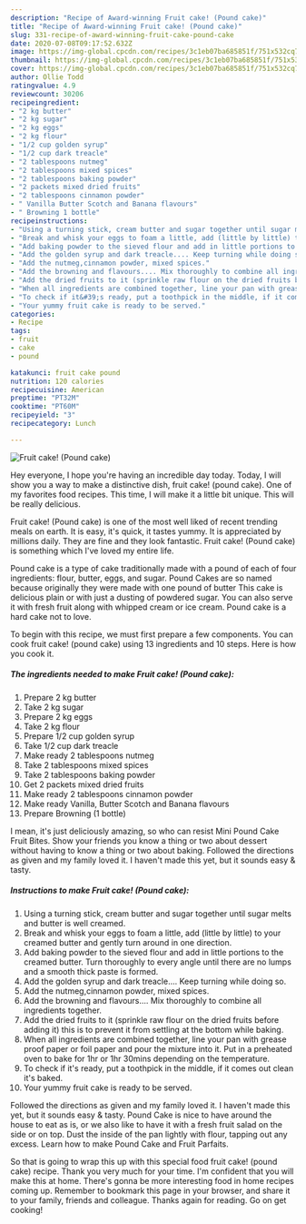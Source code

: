 ```yaml
---
description: "Recipe of Award-winning Fruit cake! (Pound cake)"
title: "Recipe of Award-winning Fruit cake! (Pound cake)"
slug: 331-recipe-of-award-winning-fruit-cake-pound-cake
date: 2020-07-08T09:17:52.632Z
image: https://img-global.cpcdn.com/recipes/3c1eb07ba685851f/751x532cq70/fruit-cake-pound-cake-recipe-main-photo.jpg
thumbnail: https://img-global.cpcdn.com/recipes/3c1eb07ba685851f/751x532cq70/fruit-cake-pound-cake-recipe-main-photo.jpg
cover: https://img-global.cpcdn.com/recipes/3c1eb07ba685851f/751x532cq70/fruit-cake-pound-cake-recipe-main-photo.jpg
author: Ollie Todd
ratingvalue: 4.9
reviewcount: 30206
recipeingredient:
- "2 kg butter"
- "2 kg sugar"
- "2 kg eggs"
- "2 kg flour"
- "1/2 cup golden syrup"
- "1/2 cup dark treacle"
- "2 tablespoons nutmeg"
- "2 tablespoons mixed spices"
- "2 tablespoons baking powder"
- "2 packets mixed dried fruits"
- "2 tablespoons cinnamon powder"
- " Vanilla Butter Scotch and Banana flavours"
- " Browning 1 bottle"
recipeinstructions:
- "Using a turning stick, cream butter and sugar together until sugar melts and butter is well creamed."
- "Break and whisk your eggs to foam a little, add (little by little) to your creamed butter and gently turn around in one direction."
- "Add baking powder to the sieved flour and add in little portions to the creamed butter. Turn thoroughly to every angle until there are no lumps and a smooth thick paste is formed."
- "Add the golden syrup and dark treacle.... Keep turning while doing so."
- "Add the nutmeg,cinnamon powder, mixed spices."
- "Add the browning and flavours.... Mix thoroughly to combine all ingredients together."
- "Add the dried fruits to it (sprinkle raw flour on the dried fruits before adding it) this is to prevent it from settling at the bottom while baking."
- "When all ingredients are combined together, line your pan with grease proof paper or foil paper and pour the mixture into it. Put in a preheated oven to bake for 1hr or 1hr 30mins depending on the temperature."
- "To check if it&#39;s ready, put a toothpick in the middle, if it comes out clean it&#39;s baked."
- "Your yummy fruit cake is ready to be served."
categories:
- Recipe
tags:
- fruit
- cake
- pound

katakunci: fruit cake pound 
nutrition: 120 calories
recipecuisine: American
preptime: "PT32M"
cooktime: "PT60M"
recipeyield: "3"
recipecategory: Lunch

---
```



![Fruit cake! (Pound cake)](https://img-global.cpcdn.com/recipes/3c1eb07ba685851f/751x532cq70/fruit-cake-pound-cake-recipe-main-photo.jpg)

Hey everyone, I hope you're having an incredible day today. Today, I will show you a way to make a distinctive dish, fruit cake! (pound cake). One of my favorites food recipes. This time, I will make it a little bit unique. This will be really delicious.

Fruit cake! (Pound cake) is one of the most well liked of recent trending meals on earth. It is easy, it's quick, it tastes yummy. It is appreciated by millions daily. They are fine and they look fantastic. Fruit cake! (Pound cake) is something which I've loved my entire life.

Pound cake is a type of cake traditionally made with a pound of each of four ingredients: flour, butter, eggs, and sugar. Pound Cakes are so named because originally they were made with one pound of butter This cake is delicious plain or with just a dusting of powdered sugar. You can also serve it with fresh fruit along with whipped cream or ice cream. Pound cake is a hard cake not to love.


To begin with this recipe, we must first prepare a few components. You can cook fruit cake! (pound cake) using 13 ingredients and 10 steps. Here is how you cook it.

<!--inarticleads1-->

##### The ingredients needed to make Fruit cake! (Pound cake):

1. Prepare 2 kg butter
1. Take 2 kg sugar
1. Prepare 2 kg eggs
1. Take 2 kg flour
1. Prepare 1/2 cup golden syrup
1. Take 1/2 cup dark treacle
1. Make ready 2 tablespoons nutmeg
1. Take 2 tablespoons mixed spices
1. Take 2 tablespoons baking powder
1. Get 2 packets mixed dried fruits
1. Make ready 2 tablespoons cinnamon powder
1. Make ready  Vanilla, Butter Scotch and Banana flavours
1. Prepare  Browning (1 bottle)


I mean, it&#39;s just deliciously amazing, so who can resist Mini Pound Cake Fruit Bites. Show your friends you know a thing or two about dessert without having to know a thing or two about baking. Followed the directions as given and my family loved it. I haven&#39;t made this yet, but it sounds easy &amp; tasty. 

<!--inarticleads2-->

##### Instructions to make Fruit cake! (Pound cake):

1. Using a turning stick, cream butter and sugar together until sugar melts and butter is well creamed.
1. Break and whisk your eggs to foam a little, add (little by little) to your creamed butter and gently turn around in one direction.
1. Add baking powder to the sieved flour and add in little portions to the creamed butter. Turn thoroughly to every angle until there are no lumps and a smooth thick paste is formed.
1. Add the golden syrup and dark treacle.... Keep turning while doing so.
1. Add the nutmeg,cinnamon powder, mixed spices.
1. Add the browning and flavours.... Mix thoroughly to combine all ingredients together.
1. Add the dried fruits to it (sprinkle raw flour on the dried fruits before adding it) this is to prevent it from settling at the bottom while baking.
1. When all ingredients are combined together, line your pan with grease proof paper or foil paper and pour the mixture into it. Put in a preheated oven to bake for 1hr or 1hr 30mins depending on the temperature.
1. To check if it&#39;s ready, put a toothpick in the middle, if it comes out clean it&#39;s baked.
1. Your yummy fruit cake is ready to be served.


Followed the directions as given and my family loved it. I haven&#39;t made this yet, but it sounds easy &amp; tasty. Pound Cake is nice to have around the house to eat as is, or we also like to have it with a fresh fruit salad on the side or on top. Dust the inside of the pan lightly with flour, tapping out any excess. Learn how to make Pound Cake and Fruit Parfaits. 

So that is going to wrap this up with this special food fruit cake! (pound cake) recipe. Thank you very much for your time. I'm confident that you will make this at home. There's gonna be more interesting food in home recipes coming up. Remember to bookmark this page in your browser, and share it to your family, friends and colleague. Thanks again for reading. Go on get cooking!
